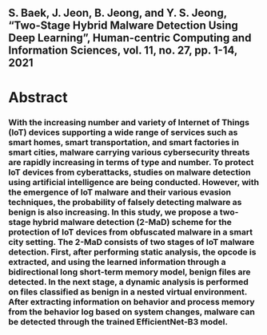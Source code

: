<h2>S. Baek, J. Jeon, B. Jeong, and Y. S. Jeong, “Two-Stage Hybrid Malware Detection Using Deep Learning”, Human-centric Computing and Information Sciences, vol. 11, no. 27, pp. 1-14, 2021</h2>
<h1> Abstract </h1>
<h3> With the increasing number and variety of Internet of Things (IoT) devices supporting a wide range of services such as smart homes, smart transportation, and smart factories in smart cities, malware carrying various cybersecurity threats are rapidly increasing in terms of type and number. To protect IoT devices from cyberattacks, studies on malware detection using artificial intelligence are being conducted. However, with the emergence of IoT malware and their various evasion techniques, the probability of falsely detecting malware as benign is also increasing. In this study, we propose a two-stage hybrid malware detection (2-MaD) scheme for the protection of IoT devices from obfuscated malware in a smart city setting. The 2-MaD consists of two stages of IoT malware detection. First, after performing static analysis, the opcode is extracted, and using the learned information through a bidirectional long short-term memory model, benign files are detected. In the next stage, a dynamic analysis is performed on files classified as benign in a nested virtual environment. After extracting information on behavior and process memory from the behavior log based on system changes, malware can be detected through the trained EfficientNet-B3 model. </h3>

